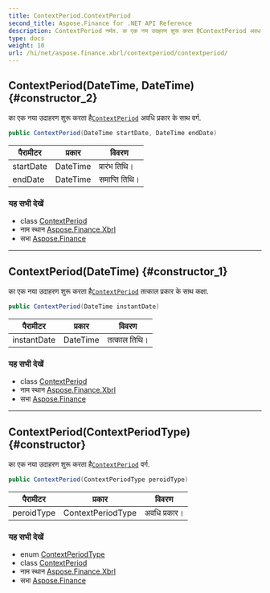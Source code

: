 ```yaml
---
title: ContextPeriod.ContextPeriod
second_title: Aspose.Finance for .NET API Reference
description: ContextPeriod नर्मत. क एक नय उदहरण शुरू करत हैContextPeriod अवध प्रकर के सथ वर्ग.
type: docs
weight: 10
url: /hi/net/aspose.finance.xbrl/contextperiod/contextperiod/
---
```

## ContextPeriod(DateTime, DateTime) {#constructor_2}

का एक नया उदाहरण शुरू करता है[`ContextPeriod`](../) अवधि प्रकार के साथ वर्ग.

```csharp
public ContextPeriod(DateTime startDate, DateTime endDate)
```

| पैरामीटर | प्रकार | विवरण |
| --- | --- | --- |
| startDate | DateTime | प्रारंभ तिथि। |
| endDate | DateTime | समाप्ति तिथि। |

### यह सभी देखें

* class [ContextPeriod](../)
* नाम स्थान [Aspose.Finance.Xbrl](../../contextperiod/)
* सभा [Aspose.Finance](../../../)

---

## ContextPeriod(DateTime) {#constructor_1}

का एक नया उदाहरण शुरू करता है[`ContextPeriod`](../) तत्काल प्रकार के साथ कक्षा.

```csharp
public ContextPeriod(DateTime instantDate)
```

| पैरामीटर | प्रकार | विवरण |
| --- | --- | --- |
| instantDate | DateTime | तत्काल तिथि। |

### यह सभी देखें

* class [ContextPeriod](../)
* नाम स्थान [Aspose.Finance.Xbrl](../../contextperiod/)
* सभा [Aspose.Finance](../../../)

---

## ContextPeriod(ContextPeriodType) {#constructor}

का एक नया उदाहरण शुरू करता है[`ContextPeriod`](../) वर्ग.

```csharp
public ContextPeriod(ContextPeriodType peroidType)
```

| पैरामीटर | प्रकार | विवरण |
| --- | --- | --- |
| peroidType | ContextPeriodType | अवधि प्रकार। |

### यह सभी देखें

* enum [ContextPeriodType](../../contextperiodtype/)
* class [ContextPeriod](../)
* नाम स्थान [Aspose.Finance.Xbrl](../../contextperiod/)
* सभा [Aspose.Finance](../../../)


